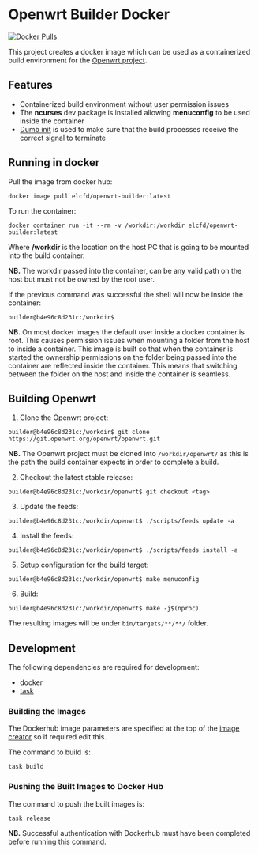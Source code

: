 # Openwrt Builder Docker

[![Docker Pulls](https://img.shields.io/docker/pulls/elcfd/openwrt-builder)](https://hub.docker.com/r/elcfd/openwrt-builder)

This project creates a docker image which can be used as a containerized build environment for the [Openwrt project](https://openwrt.org/).

## Features
* Containerized build environment without user permission issues
* The **ncurses** dev package is installed allowing **menuconfig** to be used inside the container
* [Dumb init](https://github.com/Yelp/dumb-init) is used to make sure that the build processes receive the correct signal to terminate

## Running in docker

Pull the image from docker hub:

```
docker image pull elcfd/openwrt-builder:latest
```

To run the container:

```
docker container run -it --rm -v /workdir:/workdir elcfd/openwrt-builder:latest
```

Where **/workdir** is the location on the host PC that is going to be mounted into the build container.

**NB.** The workdir passed into the container, can be any valid path on the host but must not be owned by the root user.

If the previous command was successful the shell will now be inside the container:

```
builder@b4e96c8d231c:/workdir$
```

**NB.** On most docker images the default user inside a docker container is root. This causes permission issues when mounting a folder from the host to inside a container. This image is built
so that when the container is started the ownership permissions on the folder being passed into the container are reflected inside the container. This means that switching between the folder
on the host and inside the container is seamless.

## Building Openwrt

1. Clone the Openwrt project:

```
builder@b4e96c8d231c:/workdir$ git clone https://git.openwrt.org/openwrt/openwrt.git
```

**NB.** The Openwrt project must be cloned into `/workdir/openwrt/` as this is the path the build container expects in order to complete a build.

2. Checkout the latest stable release:

```
builder@b4e96c8d231c:/workdir/openwrt$ git checkout <tag>
```

3. Update the feeds:

```
builder@b4e96c8d231c:/workdir/openwrt$ ./scripts/feeds update -a
```

4. Install the feeds:

```
builder@b4e96c8d231c:/workdir/openwrt$ ./scripts/feeds install -a
```

5. Setup configuration for the build target:

```
builder@b4e96c8d231c:/workdir/openwrt$ make menuconfig
```

6. Build:

```
builder@b4e96c8d231c:/workdir/openwrt$ make -j$(nproc)
```

The resulting images will be under `bin/targets/**/**/` folder.

## Development

The following dependencies are required for development:
* docker
* [task](https://taskfile.dev/#/installation?id=install-script)

### Building the Images

The Dockerhub image parameters are specified at the top of the [image creator](image_creator.sh) so if required edit this.

The command to build is:

```
task build
```

### Pushing the Built Images to Docker Hub

The command to push the built images is:

```
task release
```

**NB.** Successful authentication with Dockerhub must have been completed before running this command.
